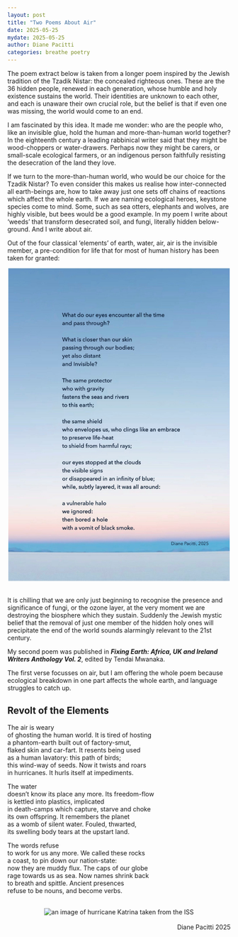 ```yaml
---
layout: post
title: "Two Poems About Air"
date: 2025-05-25
mydate: 2025-05-25
author: Diane Pacitti
categories: breathe poetry
---
```


The poem extract below is taken from a longer poem inspired by the Jewish tradition of the Tzadik Nistar: the concealed righteous ones. These are the 36 hidden people, renewed in each generation, whose humble and holy existence sustains the world.  Their identities are unknown to each other, and each is unaware their own crucial role, but the belief is that if even one was missing, the world would come to an end.

I am fascinated by this idea. It made me wonder: who are the people who, like an invisible glue, hold the human and more-than-human world together? In the eighteenth century a leading rabbinical writer said that they might be wood-choppers or water-drawers. Perhaps now they might be carers, or small-scale ecological farmers, or an indigenous person faithfully resisting the desecration of the land they love.

If we turn to the more-than-human world, who would be our choice for the Tzadik Nistar?  To even consider this makes us realise how inter-connected all earth-beings are, how to take away just one sets off chains of reactions which affect the whole earth.  If we are naming ecological heroes, keystone species come to mind. Some, such as sea otters, elephants and wolves, are highly visible, but bees would be a good example.  In my poem I write about ‘weeds’ that transform desecrated soil, and fungi, literally hidden below-ground. And I write about air.  

Out of the four classical ‘elements’ of earth, water, air, air is the invisible member, a pre-condition for life that for most of human history has been taken for granted: 

<center>
<img src="/assets/d-pacitti-pentecost-2025.jpg" width="500px" />
</center>
<br>

It is chilling that we are only just beginning to recognise the presence and significance of fungi, or the ozone layer, at the very moment we are destroying the biosphere which they sustain. Suddenly the Jewish mystic belief that the removal of just one member of the hidden holy ones will precipitate the end of the world sounds alarmingly relevant to the 21st century.

My second poem was published in ***Fixing Earth: Africa, UK and Ireland Writers Anthology Vol. 2***, edited by Tendai Mwanaka. 

The first verse focusses on air, but I am offering the whole poem because ecological breakdown in one part affects the whole earth, and language struggles to catch up.


## Revolt of the Elements

The air is weary  
of ghosting the human world. It is tired of hosting  
a phantom-earth built out of factory-smut,   
flaked skin and car-fart. It resents being used  
as a human lavatory: this path of birds;  
this wind-way of seeds. Now it twists and roars  
in hurricanes. It hurls itself at impediments.   

The water  
doesn’t know its place any more. Its freedom-flow  
is kettled into plastics, implicated  
in death-camps which capture, starve and choke  
its own offspring. It remembers the planet  
as a womb of silent water. Fouled, thwarted,  
its swelling body tears at the upstart land.   

The words refuse  
to work for us any more. We called these rocks  
a coast, to pin down our nation-state:  
now they are muddy flux. The caps of our globe  
rage towards us as sea. Now names shrink back   
to breath and spittle. Ancient presences  
refuse to be nouns, and become verbs.  
<br>

<center>
<img src="https://upload.wikimedia.org/wikipedia/commons/thumb/8/89/Cyclone_Catarina_from_the_ISS_on_March_26_2004.JPG/1280px-Cyclone_Catarina_from_the_ISS_on_March_26_2004.JPG" alt="an image of hurricane Katrina taken from the ISS" width="400px" />
</center>
<br>
<div style="text-align: right">
Diane Pacitti 2025
</div>
